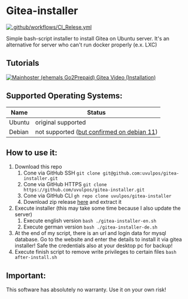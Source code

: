 [gitea-tutorial-go2prepaid-video]: https://www.youtube.com/watch?v=Tj8a7TSG4sU

[gitea-tutorial-go2prepaid-thumbnail]: https://i.ytimg.com/vi/Tj8a7TSG4sU/hqdefault.jpg?sqp=-oaymwEZCNACELwBSFXyq4qpAwsIARUAAIhCGAFwAQ==&rs=AOn4CLBrjPPYZu5KLIZ5Qx_Z0W60i44ojQ

# Gitea-installer
[![.github/workflows/CI_Relese.yml](https://github.com/uvulpos/gitea-installer/actions/workflows/CI_Relese.yml/badge.svg?branch=master)](https://github.com/uvulpos/gitea-installer/actions/workflows/CI_Relese.yml)

Simple bash-script installer to install Gitea on Ubuntu server. It's an alternative for server who can't run docker
properly (e.x. LXC)

## Tutorials

[![Mainhoster (ehemals Go2Prepaid) Gitea Video (Installation)][gitea-tutorial-go2prepaid-thumbnail]][gitea-tutorial-go2prepaid-video]

## Supported Operating Systems:

| Name | Status |
|------|--------|
|Ubuntu| original supported |
|Debian| not supported ([but confirmed on debian 11](https://github.com/uvulpos/gitea-installer/issues/8)) |

## How to use it:

1. Download this repo
    1. Cone via GitHub SSH `git clone git@github.com:uvulpos/gitea-installer.git`
    1. Cone via GitHub HTTPS `git clone https://github.com/uvulpos/gitea-installer.git`
    1. Cone via GitHub CLI `gh repo clone uvulpos/gitea-installer`
    1. Download zip release [here](https://github.com/uvulpos/gitea-installer/releases) and extract it
2. Execute installer (this may take some time because I also update the server)
    1. Execute english version `bash ./gitea-installer-en.sh`
    1. Execute german version `bash ./gitea-installer-de.sh`
3. At the end of my script, there is an url and login data for mysql database. Go to the website and enter the details
   to install it via gitea installer! Safe the credentials also at your desktop pc for backup!
4. Execute finish script to remove write privileges to certain files `bash after-install.sh`

## Important:

This software has absolutely no warranty. Use it on your own risk!

